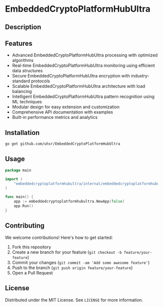 # EmbeddedCryptoPlatformHubUltra

## Description



## Features

- Advanced EmbeddedCryptoPlatformHubUltra processing with optimized algorithms
- Real-time EmbeddedCryptoPlatformHubUltra monitoring using efficient data structures
- Secure EmbeddedCryptoPlatformHubUltra encryption with industry-standard protocols
- Scalable EmbeddedCryptoPlatformHubUltra architecture with load balancing
- Intelligent EmbeddedCryptoPlatformHubUltra pattern recognition using ML techniques
- Modular design for easy extension and customization
- Comprehensive API documentation with examples
- Built-in performance metrics and analytics
## Installation

```bash
go get github.com/uhsr/EmbeddedCryptoPlatformHubUltra
```

## Usage

```go
package main

import (
    "embeddedcryptoplatformhubultra/internal/embeddedcryptoplatformhubultra"
)

func main() {
    app := embeddedcryptoplatformhubultra.NewApp(false)
    app.Run()
}
```

## Contributing

We welcome contributions! Here's how to get started:

1. Fork this repository
2. Create a new branch for your feature (`git checkout -b feature/your-feature`)
3. Commit your changes (`git commit -am 'Add some awesome feature'`)
4. Push to the branch (`git push origin feature/your-feature`)
5. Open a Pull Request

## License

Distributed under the MIT License. See `LICENSE` for more information.
